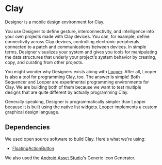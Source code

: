 # Clay

Designer is a mobile design environment for Clay.

You use Designer to define
gesture, interconnectivity, and intelligence into your own projects
made with Clay devices. You can, for example, define connectivity across
Clay devices, controlling electronic peripherals connected to a patch and
communications between devices. In simple terms, Designer visualizes your
system and gives you tools for manipulating the data structures that underly
your project's system behavior by creating, copy, and curating from other
projects.

You might wonder why Designers exists along with
[Looper](https://github.com/computercamp/Looper). After all, Looper is also
a tool for programming Clay, too. The answer is simple! Both Sequencer and
Looper are experimental programming environments for Clay. We are building
both of them because we want to test multiple designs that are quite
different by actually programming Clay.

Generally speaking, Designer is programmatically simpler than Looper because
it is built using the native list widgets. Looper implements a custom
graphical design language.

## Dependencies

We used open source software to build Clay. Here's what we're using:

*   [FloatingActionButton](https://github.com/Clans/FloatingActionButton/)

We also used the
[Android Asset Studio](http://romannurik.github.io/AndroidAssetStudio/index.html)'s
Generic Icon Generator.
